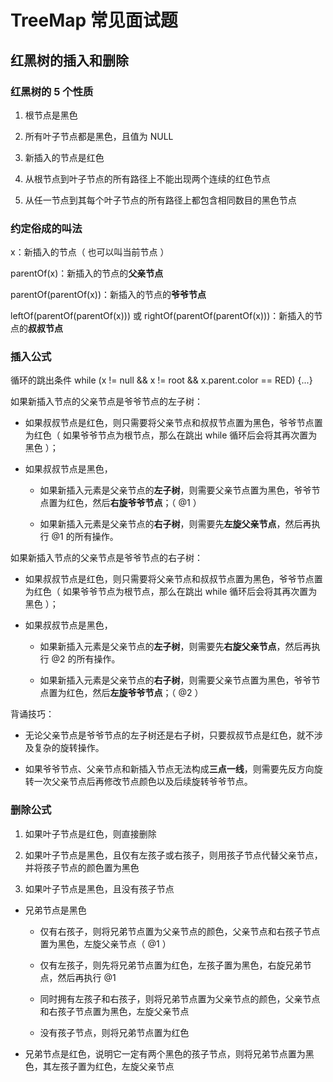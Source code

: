 # TreeMap 常见面试题

## 红黑树的插入和删除

### 红黑树的 5 个性质

1. 根节点是黑色

2. 所有叶子节点都是黑色，且值为 NULL

3. 新插入的节点是红色

4. 从根节点到叶子节点的所有路径上不能出现两个连续的红色节点

5. 从任一节点到其每个叶子节点的所有路径上都包含相同数目的黑色节点

### 约定俗成的叫法

x：新插入的节点（ 也可以叫当前节点 ）

parentOf(x)：新插入的节点的**父亲节点**

parentOf(parentOf(x))：新插入的节点的**爷爷节点**

leftOf(parentOf(parentOf(x))) 或 rightOf(parentOf(parentOf(x)))：新插入的节点的**叔叔节点**

### 插入公式

循环的跳出条件 while (x != null && x != root && x.parent.color == RED) {...}

如果新插入节点的父亲节点是爷爷节点的左子树：

  * 如果叔叔节点是红色，则只需要将父亲节点和叔叔节点置为黑色，爷爷节点置为红色（ 如果爷爷节点为根节点，那么在跳出 while 循环后会将其再次置为黑色 ）；
  
  * 如果叔叔节点是黑色，
  
    * 如果新插入元素是父亲节点的**左子树**，则需要父亲节点置为黑色，爷爷节点置为红色，然后**右旋爷爷节点**；（ @1 ）
    
    * 如果新插入元素是父亲节点的**右子树**，则需要先**左旋父亲节点**，然后再执行 @1 的所有操作。
    
如果新插入节点的父亲节点是爷爷节点的右子树：

  * 如果叔叔节点是红色，则只需要将父亲节点和叔叔节点置为黑色，爷爷节点置为红色（ 如果爷爷节点为根节点，那么在跳出 while 循环后会将其再次置为黑色 ）；
  
  * 如果叔叔节点是黑色，
  
    * 如果新插入元素是父亲节点的**左子树**，则需要先**右旋父亲节点**，然后再执行 @2 的所有操作。
    
    * 如果新插入元素是父亲节点的**右子树**，则需要父亲节点置为黑色，爷爷节点置为红色，然后**左旋爷爷节点**；（ @2 ）

背诵技巧：

* 无论父亲节点是爷爷节点的左子树还是右子树，只要叔叔节点是红色，就不涉及复杂的旋转操作。

* 如果爷爷节点、父亲节点和新插入节点无法构成**三点一线**，则需要先反方向旋转一次父亲节点后再修改节点颜色以及后续旋转爷爷节点。

### 删除公式

1. 如果叶子节点是红色，则直接删除

2. 如果叶子节点是黑色，且仅有左孩子或右孩子，则用孩子节点代替父亲节点，并将孩子节点的颜色置为黑色

3. 如果叶子节点是黑色，且没有孩子节点

  * 兄弟节点是黑色
    
    * 仅有右孩子，则将兄弟节点置为父亲节点的颜色，父亲节点和右孩子节点置为黑色，左旋父亲节点（ @1 ）
  
    * 仅有左孩子，则先将兄弟节点置为红色，左孩子置为黑色，右旋兄弟节点，然后再执行 @1
  
    * 同时拥有左孩子和右孩子，则将兄弟节点置为父亲节点的颜色，父亲节点和右孩子节点置为黑色，左旋父亲节点
  
    * 没有孩子节点，则将兄弟节点置为红色
  
  * 兄弟节点是红色，说明它一定有两个黑色的孩子节点，则将兄弟节点置为黑色，其左孩子置为红色，左旋父亲节点
